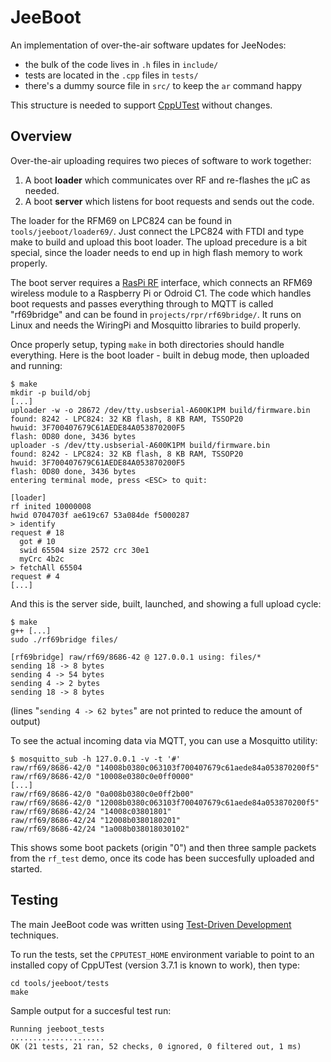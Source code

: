 # JeeBoot

An implementation of over-the-air software updates for JeeNodes:

* the bulk of the code lives in `.h` files in `include/`
* tests are located in the `.cpp` files in `tests/`
* there's a dummy source file in `src/` to keep the `ar` command happy

This structure is needed to support [CppUTest][1] without changes.

## Overview

Over-the-air uploading requires two pieces of software to work together:

1. A boot **loader** which communicates over RF and re-flashes the µC as needed.
2. A boot **server** which listens for boot requests and sends out the code.

The loader for the RFM69 on LPC824 can be found in `tools/jeeboot/loader69/`.
Just connect the LPC824 with FTDI and type make to build and upload this boot
loader. The upload precedure is a bit special, since the loader needs to end up
in high flash memory to work properly.

The boot server requires a [RasPi RF][3] interface, which connects an RFM69
wireless module to a Raspberry Pi or Odroid C1. The code which handles boot
requests and passes everything through to MQTT is called "rf69bridge" and
can be found in `projects/rpr/rf69bridge/`. It runs on Linux and needs the
WiringPi and Mosquitto libraries to build properly.

Once properly setup, typing `make` in both directories should handle everything.
Here is the boot loader - built in debug mode, then uploaded and running:

    $ make
    mkdir -p build/obj
    [...]
    uploader -w -o 28672 /dev/tty.usbserial-A600K1PM build/firmware.bin
    found: 8242 - LPC824: 32 KB flash, 8 KB RAM, TSSOP20
    hwuid: 3F700407679C61AEDE84A053870200F5
    flash: 0D80 done, 3436 bytes
    uploader -s /dev/tty.usbserial-A600K1PM build/firmware.bin
    found: 8242 - LPC824: 32 KB flash, 8 KB RAM, TSSOP20
    hwuid: 3F700407679C61AEDE84A053870200F5
    flash: 0D80 done, 3436 bytes
    entering terminal mode, press <ESC> to quit:

    [loader]
    rf inited 10000008
    hwid 0704703f ae619c67 53a084de f5000287
    > identify
    request # 18
      got # 10
      swid 65504 size 2572 crc 30e1
      myCrc 4b2c
    > fetchAll 65504
    request # 4
    [...]

And this is the server side, built, launched, and showing a full upload cycle:

    $ make
    g++ [...]
    sudo ./rf69bridge files/

    [rf69bridge] raw/rf69/8686-42 @ 127.0.0.1 using: files/*
    sending 18 -> 8 bytes
    sending 4 -> 54 bytes
    sending 4 -> 2 bytes
    sending 18 -> 8 bytes

(lines "`sending 4 -> 62 bytes`" are not printed to reduce the amount of output)

To see the actual incoming data via MQTT, you can use a Mosquitto utility:

    $ mosquitto_sub -h 127.0.0.1 -v -t '#'
    raw/rf69/8686-42/0 "14008b0380c063103f700407679c61aede84a053870200f5"
    raw/rf69/8686-42/0 "10008e0380c0e0ff0000"
    [...]
    raw/rf69/8686-42/0 "0a008b0380c0e0ff2b00"
    raw/rf69/8686-42/0 "12008b0380c063103f700407679c61aede84a053870200f5"
    raw/rf69/8686-42/24 "14008c03801801"
    raw/rf69/8686-42/24 "12008b0380180201"
    raw/rf69/8686-42/24 "1a008b038018030102"

This shows some boot packets (origin "0") and then three sample packets from
the `rf_test` demo, once its code has been succesfully uploaded and started.

## Testing

The main JeeBoot code was written using [Test-Driven Development][2] techniques.

To run the  tests, set the `CPPUTEST_HOME` environment variable to point to an
installed copy of CppUTest (version 3.7.1 is known to work), then type:

    cd tools/jeeboot/tests
    make

Sample output for a succesful test run:

    Running jeeboot_tests
    .....................
    OK (21 tests, 21 ran, 52 checks, 0 ignored, 0 filtered out, 1 ms)

[1]: http://cpputest.github.io
[2]: https://en.wikipedia.org/wiki/Test-driven_development
[3]: http://jeelabs.org/2015/05/20/rfm69-on-raspberry-pi/
